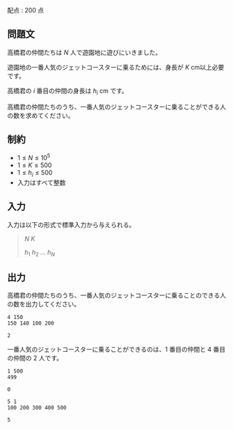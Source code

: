配点 : $200$ 点

## 問題文

高橋君の仲間たちは $N$ 人で遊園地に遊びにいきました。

遊園地の一番人気のジェットコースターに乗るためには、身長が $K$ cm以上必要です。

高橋君の $i$ 番目の仲間の身長は $h_i$ cm です。

高橋君の仲間たちのうち、一番人気のジェットコースターに乗ることができる人の数を求めてください。

## 制約

- $1 \le N \le 10^5$
- $1 \le K \le 500$
- $1 \le h_i \le 500$
- 入力はすべて整数

## 入力

入力は以下の形式で標準入力から与えられる。

> $N$ $K$
> 
> $h_1$ $h_2$ $\ldots$ $h_N$

## 出力

高橋君の仲間たちのうち、一番人気のジェットコースターに乗ることのできる人の数を出力してください。

```input1
4 150
150 140 100 200
```

```output1
2
```

一番人気のジェットコースターに乗ることができるのは、$1$ 番目の仲間と $4$ 番目の仲間の $2$ 人です。

```input2
1 500
499
```

```output2
0
```

```input3
5 1
100 200 300 400 500
```

```output3
5
```